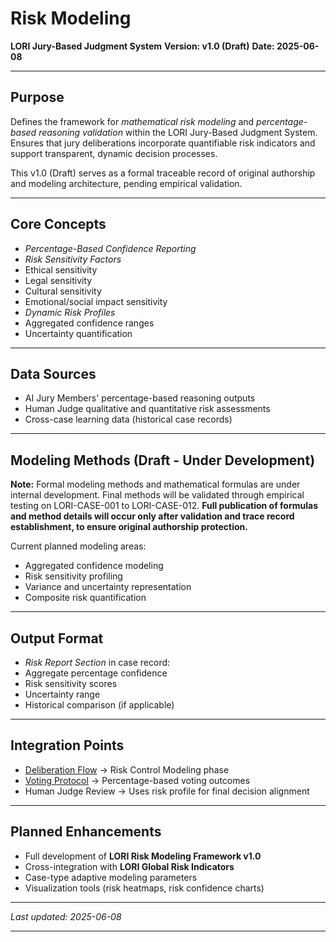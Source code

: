 # Risk Modeling
**LORI Jury-Based Judgment System**
**Version: v1.0 (Draft)**
**Date: 2025-06-08**

---

## Purpose

Defines the framework for *mathematical risk modeling* and *percentage-based reasoning validation* within the LORI Jury-Based Judgment System.
Ensures that jury deliberations incorporate quantifiable risk indicators and support transparent, dynamic decision processes.

This v1.0 (Draft) serves as a formal traceable record of original authorship and modeling architecture, pending empirical validation.

---

## Core Concepts

- *Percentage-Based Confidence Reporting*
- *Risk Sensitivity Factors*
- Ethical sensitivity
- Legal sensitivity
- Cultural sensitivity
- Emotional/social impact sensitivity
- *Dynamic Risk Profiles*
- Aggregated confidence ranges
- Uncertainty quantification

---

## Data Sources

- AI Jury Members' percentage-based reasoning outputs
- Human Judge qualitative and quantitative risk assessments
- Cross-case learning data (historical case records)

---

## Modeling Methods (Draft - Under Development)

**Note:**
Formal modeling methods and mathematical formulas are under internal development.
Final methods will be validated through empirical testing on LORI-CASE-001 to LORI-CASE-012.
**Full publication of formulas and method details will occur only after validation and trace record establishment, to ensure original authorship protection.**

Current planned modeling areas:

- Aggregated confidence modeling
- Risk sensitivity profiling
- Variance and uncertainty representation
- Composite risk quantification

---

## Output Format

- *Risk Report Section* in case record:
- Aggregate percentage confidence
- Risk sensitivity scores
- Uncertainty range
- Historical comparison (if applicable)

---

## Integration Points

- [Deliberation Flow](Deliberation_Flow.md) → Risk Control Modeling phase
- [Voting Protocol](Voting_Protocol.md) → Percentage-based voting outcomes
- Human Judge Review → Uses risk profile for final decision alignment

---

## Planned Enhancements

- Full development of **LORI Risk Modeling Framework v1.0**
- Cross-integration with **LORI Global Risk Indicators**
- Case-type adaptive modeling parameters
- Visualization tools (risk heatmaps, risk confidence charts)

---

_Last updated: 2025-06-08_

---




